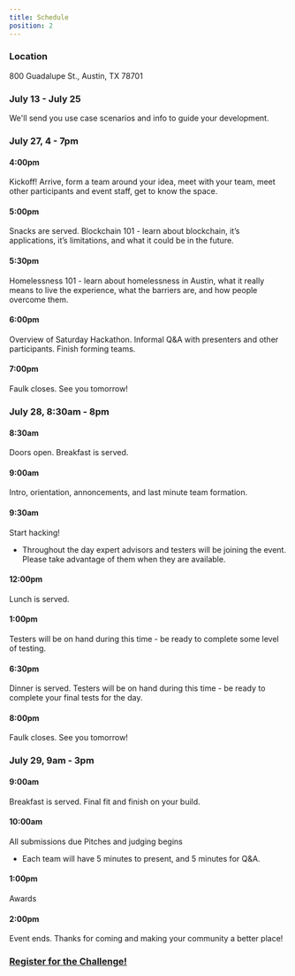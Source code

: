 ```yaml
---
title: Schedule
position: 2
---
```

### Location
800 Guadalupe St., Austin, TX 78701

### July 13 - July 25
We'll send you use case scenarios and info to guide your development.

### July 27, 4 - 7pm

#### 4:00pm
Kickoff! Arrive, form a team around your idea, meet with your team, meet other participants and event staff, get to know the space.

#### 5:00pm
Snacks are served.
Blockchain 101 - learn about blockchain, it’s applications, it’s limitations, and what it could be in the future.

#### 5:30pm
Homelessness 101 - learn about homelessness in Austin, what it really means to live the experience, what the barriers are, and how people overcome them.

#### 6:00pm
Overview of Saturday Hackathon. Informal Q&A with presenters and other participants. Finish forming teams.

#### 7:00pm
Faulk closes. See you tomorrow!

### July 28, 8:30am - 8pm

#### 8:30am
Doors open.
Breakfast is served.

#### 9:00am
Intro, orientation, annoncements, and last minute team formation.

#### 9:30am
Start hacking!

* Throughout the day expert advisors and testers will be joining the event. Please take advantage of them when they are available.

#### 12:00pm
Lunch is served.

#### 1:00pm
Testers will be on hand during this time - be ready to complete some level of testing.

#### 6:30pm
Dinner is served.
Testers will be on hand during this time - be ready to complete your final tests for the day.

#### 8:00pm
Faulk closes. See you tomorrow!


### July 29, 9am - 3pm

#### 9:00am
Breakfast is served.
Final fit and finish on your build.

#### 10:00am
All submissions due
Pitches and judging begins
* Each team will have 5 minutes to present, and 5 minutes for Q&A.

#### 1:00pm
Awards

#### 2:00pm
Event ends. Thanks for coming and making your community a better place!


### [Register for the Challenge!](https://www.eventbrite.com/e/the-mayors-blockchain-challenge-tickets-48004157728?aff=Website)
